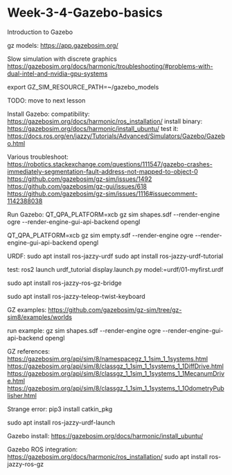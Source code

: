# Week-3-4-Gazebo-basics
Introduction to Gazebo


gz models:
https://app.gazebosim.org/


Slow simulation with discrete graphics
https://gazebosim.org/docs/harmonic/troubleshooting/#problems-with-dual-intel-and-nvidia-gpu-systems


export GZ_SIM_RESOURCE_PATH=~/gazebo_models



TODO: move to next lesson

Install Gazebo:
compatibility: https://gazebosim.org/docs/harmonic/ros_installation/
install binary: https://gazebosim.org/docs/harmonic/install_ubuntu/
test it: https://docs.ros.org/en/jazzy/Tutorials/Advanced/Simulators/Gazebo/Gazebo.html

Various troubleshoot:
https://robotics.stackexchange.com/questions/111547/gazebo-crashes-immediately-segmentation-fault-address-not-mapped-to-object-0
https://github.com/gazebosim/gz-sim/issues/1492
https://github.com/gazebosim/gz-gui/issues/618
https://github.com/gazebosim/gz-sim/issues/1116#issuecomment-1142388038

Run Gazebo:
QT_QPA_PLATFORM=xcb gz sim shapes.sdf --render-engine ogre --render-engine-gui-api-backend opengl

QT_QPA_PLATFORM=xcb gz sim empty.sdf --render-engine ogre --render-engine-gui-api-backend opengl


URDF:
sudo apt install ros-jazzy-urdf
sudo apt install ros-jazzy-urdf-tutorial 

test:
ros2 launch urdf_tutorial display.launch.py model:=urdf/01-myfirst.urdf

sudo apt install ros-jazzy-ros-gz-bridge

sudo apt install ros-jazzy-teleop-twist-keyboard

GZ examples:
https://github.com/gazebosim/gz-sim/tree/gz-sim8/examples/worlds

run example:
gz sim shapes.sdf --render-engine ogre --render-engine-gui-api-backend opengl

GZ references:
https://gazebosim.org/api/sim/8/namespacegz_1_1sim_1_1systems.html
https://gazebosim.org/api/sim/8/classgz_1_1sim_1_1systems_1_1DiffDrive.html
https://gazebosim.org/api/sim/8/classgz_1_1sim_1_1systems_1_1MecanumDrive.html
https://gazebosim.org/api/sim/8/classgz_1_1sim_1_1systems_1_1OdometryPublisher.html


Strange error:
pip3 install catkin_pkg


sudo apt install ros-jazzy-urdf-launch



Gazebo install:
https://gazebosim.org/docs/harmonic/install_ubuntu/

Gazebo ROS integration:
https://gazebosim.org/docs/harmonic/ros_installation/
sudo apt install ros-jazzy-ros-gz